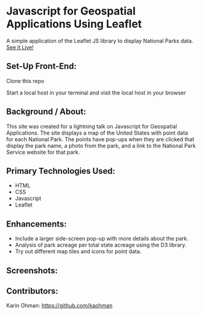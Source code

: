 # Javascript for Geospatial Applications Using Leaflet

A simple application of the Leaflet JS library to display National Parks data. [See it Live!](https://kaohman.github.io/leaflet-lightning-talk/)

## Set-Up Front-End:
Clone this repo

Start a local host in your terminal and visit the local host in your browser

## Background / About:
This site was created for a lightning talk on Javascript for Geospatial Applications. The site displays a map of the United States with point data for each National Park. The points have pop-ups when they are clicked that display the park name, a photo from the park, and a link to the National Park Service website for that park.

## Primary Technologies Used:
- HTML
- CSS
- Javascript
- Leaflet

## Enhancements:
- Include a larger side-screen pop-up with more details about the park.
- Analysis of park acreage per total state acreage using the D3 library.
- Try out different map tiles and icons for point data.

## Screenshots:


## Contributors:
Karin Ohman: https://github.com/kaohman
